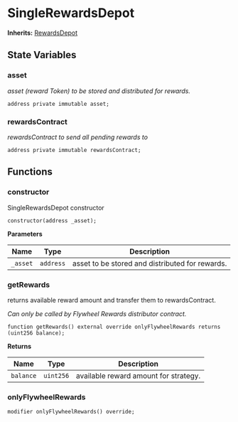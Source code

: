 # SingleRewardsDepot

**Inherits:**
[RewardsDepot](/rewards/depots/RewardsDepot.sol/abstract.RewardsDepot.md)


## State Variables
### asset
*asset (reward Token) to be stored and distributed for rewards.*


```solidity
address private immutable asset;
```


### rewardsContract
*rewardsContract to send all pending rewards to*


```solidity
address private immutable rewardsContract;
```


## Functions
### constructor

SingleRewardsDepot constructor


```solidity
constructor(address _asset);
```
**Parameters**

|Name|Type|Description|
|----|----|-----------|
|`_asset`|`address`|asset to be stored and distributed for rewards.|


### getRewards

returns available reward amount and transfer them to rewardsContract.

*Can only be called by Flywheel Rewards distributor contract.*


```solidity
function getRewards() external override onlyFlywheelRewards returns (uint256 balance);
```
**Returns**

|Name|Type|Description|
|----|----|-----------|
|`balance`|`uint256`|available reward amount for strategy.|


### onlyFlywheelRewards


```solidity
modifier onlyFlywheelRewards() override;
```

